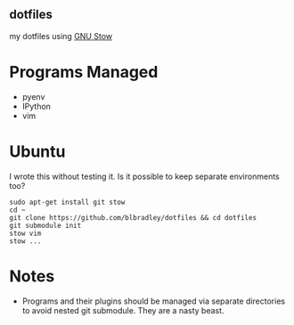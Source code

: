dotfiles
--------

my dotfiles using [GNU Stow](http://www.gnu.org/software/stow/)


Programs Managed
================

* pyenv
* IPython
* vim


Ubuntu
======

I wrote this without testing it. Is it possible to keep separate environments too?

	sudo apt-get install git stow
	cd ~
	git clone https://github.com/blbradley/dotfiles && cd dotfiles
	git submodule init
	stow vim
	stow ...

Notes
=====

* Programs and their plugins should be managed via separate directories to avoid nested git submodule. They are a nasty beast.
